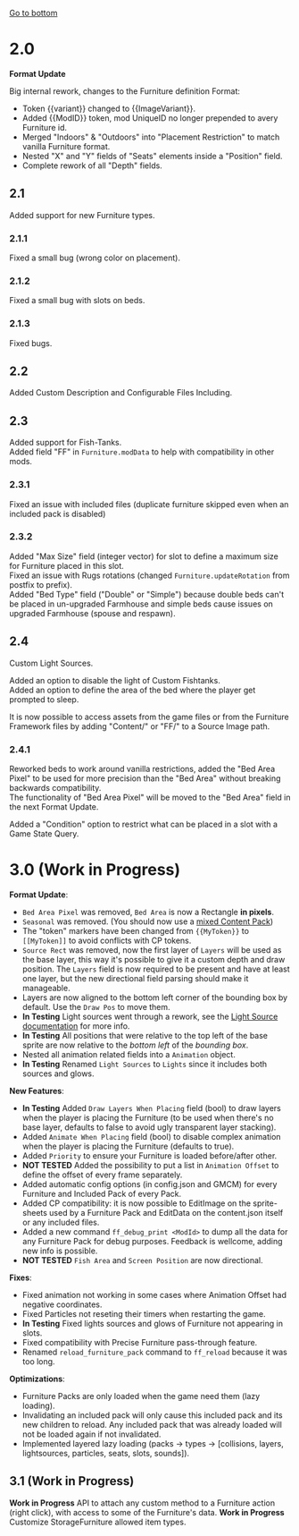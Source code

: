 
[Go to bottom](#24)

# 2.0

**Format Update**

Big internal rework, changes to the Furniture definition Format:

- Token {{variant}} changed to {{ImageVariant}}.
- Added {{ModID}} token, mod UniqueID no longer prepended to avery Furniture id.
- Merged "Indoors" & "Outdoors" into "Placement Restriction" to match vanilla Furniture format.
- Nested "X" and "Y" fields of "Seats" elements inside a "Position" field.
- Complete rework of all "Depth" fields.

## 2.1

Added support for new Furniture types.

### 2.1.1

Fixed a small bug (wrong color on placement).

### 2.1.2

Fixed a small bug with slots on beds.

### 2.1.3

Fixed bugs.

## 2.2

Added Custom Description and Configurable Files Including.

## 2.3

Added support for Fish-Tanks.  
Added field "FF" in `Furniture.modData` to help with compatibility in other mods.

### 2.3.1

Fixed an issue with included files (duplicate furniture skipped even when an included pack is disabled)

### 2.3.2

Added "Max Size" field (integer vector) for slot to define a maximum size for Furniture placed in this slot.  
Fixed an issue with Rugs rotations (changed `Furniture.updateRotation` from postfix to prefix).  
Added "Bed Type" field ("Double" or "Simple") because double beds can't be placed in un-upgraded Farmhouse and simple beds cause issues on upgraded Farmhouse (spouse and respawn).

## 2.4

Custom Light Sources.

Added an option to disable the light of Custom Fishtanks.  
Added an option to define the area of the bed where the player get prompted to sleep.  

It is now possible to access assets from the game files or from the Furniture Framework files by adding "Content/" or "FF/" to a Source Image path.

### 2.4.1

Reworked beds to work around vanilla restrictions, added the "Bed Area Pixel" to be used for more precision than the "Bed Area" without breaking backwards compatibility.  
The functionality of "Bed Area Pixel" will be moved to the "Bed Area" field in the next Format Update.

Added a "Condition" option to restrict what can be placed in a slot with a Game State Query.

# 3.0 (**Work in Progress**)

**Format Update**:
- `Bed Area Pixel` was removed, `Bed Area` is now a Rectangle **in pixels**.
- `Seasonal` was removed. (You should now use a [mixed Content Pack](https://github.com/Leroymilo/FurnitureFramework/blob/main/doc/Author.md#mixed-content-pack))
- The "token" markers have been changed from `{{MyToken}}` to `[[MyToken]]` to avoid conflicts with CP tokens.
- `Source Rect` was removed, now the first layer of `Layers` will be used as the base layer, this way it's possible to give it a custom depth and draw position. The `Layers` field is now required to be present and have at least one layer, but the new directional field parsing should make it manageable.
- Layers are now aligned to the bottom left corner of the bounding box by default. Use the `Draw Pos` to move them.
- **In Testing** Light sources went through a rework, see the [Light Source documentation](https://github.com/Leroymilo/FurnitureFramework/blob/3.0.0/doc/Complex%20Fields/Light%20Sources.md) for more info.
- **In Testing** All positions that were relative to the top left of the base sprite are now relative to the *bottom left* of the *bounding box*.
- Nested all animation related fields into a `Animation` object.
- **In Testing** Renamed `Light Sources` to `Lights` since it includes both sources and glows.

**New Features**:
- **In Testing** Added `Draw Layers When Placing` field (bool) to draw layers when the player is placing the Furniture (to be used when there's no base layer, defaults to false to avoid ugly transparent layer stacking).
- Added `Animate When Placing` field (bool) to disable complex animation when the player is placing the Furniture (defaults to true).
- Added `Priority` to ensure your Furniture is loaded before/after other.
- **NOT TESTED** Added the possibility to put a list in `Animation Offset` to define the offset of every frame separately.
- Added automatic config options (in config.json and GMCM) for every Furniture and Included Pack of every Pack.
- Added CP compatibility: it is now possible to EditImage on the sprite-sheets used by a Furniture Pack and EditData on the content.json itself or any included files.
- Added a new command `ff_debug_print <ModId>` to dump all the data for any Furniture Pack for debug purposes. Feedback is wellcome, adding new info is possible.
- **NOT TESTED** `Fish Area` and `Screen Position` are now directional.

**Fixes**:
- Fixed animation not working in some cases where Animation Offset had negative coordinates.
- Fixed Particles not reseting their timers when restarting the game.
- **In Testing** Fixed lights sources and glows of Furniture not appearing in slots.
- Fixed compatibility with Precise Furniture pass-through feature.
- Renamed `reload_furniture_pack` command to `ff_reload` because it was too long.

**Optimizations**:
- Furniture Packs are only loaded when the game need them (lazy loading).
- Invalidating an included pack will only cause this included pack and its new children to reload. Any included pack that was already loaded will not be loaded again if not invalidated.
- Implemented layered lazy loading (packs -> types -> [collisions, layers, lightsources, particles, seats, slots, sounds]).

## 3.1 (**Work in Progress**)

**Work in Progress** API to attach any custom method to a Furniture action (right click), with access to some of the Furniture's data.
**Work in Progress** Customize StorageFurniture allowed item types.